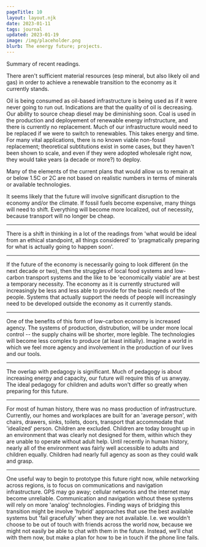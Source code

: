 ```yaml
---
pageTitle: 10 
layout: layout.njk
date: 2023-01-11
tags: journal
updated: 2023-01-19
image: /img/placeholder.png
blurb: The energy future; projects.
---
```


Summary of recent readings.  

There aren't sufficient material resources (esp mineral, but also likely oil and gas) in order to achieve a renewable transition to the economy as it currently stands.  

Oil is being consumed as oil-based infrastructure is being used as if it were never going to run out. Indications are that the quality of oil is decreasing.  Our ability to source cheap diesel may be diminishing soon.  Coal is used in the production and deployement of renewable energy infrstructure, and there is currently no replacement.  Much of our infrastructure would need to be replaced if we were to switch to renewables. This takes energy and time.  For many vital applications, there is no known viable non-fossil replacement; theoretical subtitutions exist in some cases, but they haven't been shown to scale, and even if they were adopted wholesale right now, they would take years (a decade or more?) to deploy.      

Many of the elements of the current plans that would allow us to remain at or below 1.5C or 2C are not based on realistic numbers in terms of minerals or available technologies.   

It seems likely that the future will involve significant disruption to the economy and/or the climate.  If fossil fuels become expensive, many things will need to shift. Everything will become more localized, out of necessity, because transport will no longer be cheap.  

---

There is a shift in thinking in a lot of the readings from 'what would be ideal from an ethical standpoint, all things considered' to 'pragmatically preparing for what is actually going to happen soon'.  

---

If the future of the economy is necessarily going to look different (in the next decade or two), then the struggles of local food systems and low-carbon transport systems and the like to be 'economically viable' are at best a temporary necessity.  The economy as it is currently structured will increasingly be less and less able to provide for the basic needs of the people.  Systems that actually support the needs of people will increasingly need to be developed outside the economy as it currently stands.    

---

One of the benefits of this form of low-carbon economy is increased agency. The systems of production, distrubution, will be under more local control -- the supply chains will be shorter, more legible.  The technologies will become less complex to produce (at least initially).  Imagine a world in which we feel more agency and involvement in the production of our lives and our tools.

---

The overlap with pedagogy is significant. Much of pedagogy is about increasing energy and capacity, our future will require this of us anwyay. The ideal pedagogy for children and adults won't differ so greatly when preparing for this future. 

---

For most of human history, there was no mass production of infrastructure.  Currently, our homes and workplaces are built for an 'average person', with chairs, drawers, sinks, toilets, doors, transport that accommodate that 'idealized' person. Children are excluded.  Children are today brought up in an environment that was clearly not designed for them, within which they are unable to operate without adult help. Until recently in human history, nearly all of the environment was fairly well accessible to adults and children equally. Children had nearly full agency as soon as they could walk and grasp. 

---

One useful way to begin to prototype this future right now, while networking across regions, is to focus on communications and navigation infrastructure.  GPS may go away; cellular networks and the internet may become unreliable.  Communication and navigation without these systems will rely on more 'analog' technologies.  Finding ways of bridging this transition might be involve 'hybrid' approaches that use the best available systems but 'fail gracefully' when they are not available.  I.e. we wouldn't choose to be out of touch with friends across the world now, because we might not easily be able to chat with them in the future.  Instead, we'll chat with them now, but make a plan for how to be in touch if the phone line fails. 



